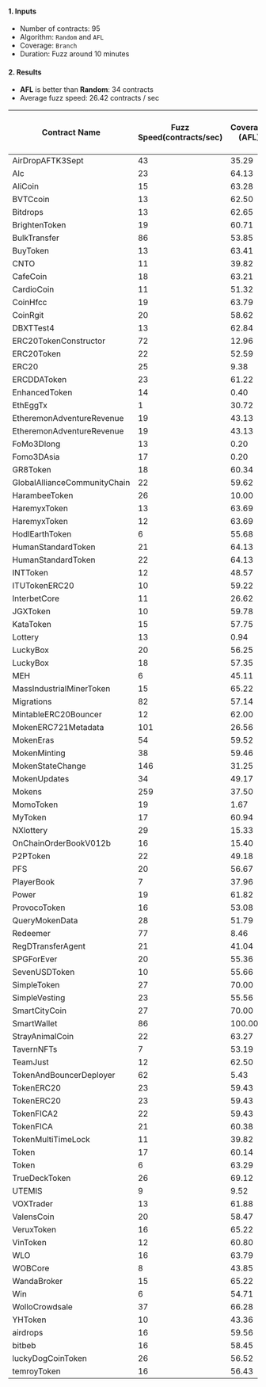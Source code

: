 
#### 1. Inputs

- Number of contracts: 95
- Algorithm: `Random` and `AFL`
- Coverage: `Branch`
- Duration: Fuzz around 10 minutes

#### 2. Results

- **AFL** is better than **Random**: 34 contracts
- Average fuzz speed: 26.42 contracts / sec

| Contract Name                | Fuzz Speed(contracts/sec) | Coverage (AFL) | Coverage (Random) | Extra Branches (fuzz - random) | AFL testcases | Address                                    |
| ---------------------------- | ------------------------- | -------------- | ----------------- | ------------------------------ | ------------- | ------------------------------------------ |
| AirDropAFTK3Sept             | 43                        | 35.29          | 35.29             | 0                              | 1             | 0x910221F2Bbd0F76cB6f2E21B7bD2AfaE81d2f5f5 |
| Alc                          | 23                        | 64.13          | 64.13             | 0                              | 1             | 0xfe3ee9c99ce15aec13db9a6f4379f76c8d3036af |
| AliCoin                      | 15                        | 63.28          | 63.28             | 0                              | 1             | 0xb82f7e86bace42248ba67015b48198cc8947599e |
| BVTCcoin                     | 13                        | 62.50          | 60.00             | 4                              | 3             | 0xad3a9f289fe8973fef4645c7b0ac875bbafef5c7 |
| Bitdrops                     | 13                        | 62.65          | 62.65             | 0                              | 1             | 0x085618833f80c8c5a011533cfaa50a09f8f25000 |
| BrightenToken                | 19                        | 60.71          | 60.71             | 0                              | 1             | 0xe5f6035bafd4b1ad3c0010a3ca4086c0891b4a68 |
| BulkTransfer                 | 86                        | 53.85          | 53.85             | 0                              | 1             | 0x2Aa3645dd23aCf7C3056c8d7b5C4d0904976Dd1D |
| BuyToken                     | 13                        | 63.41          | 63.41             | 0                              | 1             | 0xf682654f7f32b96e3da871a1dc41389ddfebf538 |
| CNTO                         | 11                        | 39.82          | 39.82             | 0                              | 1             | 0x088803cec3decaf5d4184bd2f816a51b2670a59f |
| CafeCoin                     | 18                        | 63.21          | 63.21             | 0                              | 1             | 0x0e46249fdb7c04339b3ad9e88c313beee031fe52 |
| CardioCoin                   | 11                        | 51.32          | 51.32             | 0                              | 1             | 0x9546e99d892968d02605a40d1522529fcd848777 |
| CoinHfcc                     | 19                        | 63.79          | 63.79             | 0                              | 1             | 0x9612aed2c9a19aa57ad43974fc064693484420d6 |
| CoinRgit                     | 20                        | 58.62          | 58.62             | 0                              | 1             | 0xfc9d38f5be5f204bd7f4cfa98255ecad78190d3b |
| DBXTTest4                    | 13                        | 62.84          | 62.84             | 0                              | 1             | 0xe87b076c6eeef6212834bb934307a839e2758ad4 |
| ERC20TokenConstructor        | 72                        | 12.96          | 12.96             | 0                              | 1             | 0xe5087c3d9d3d099010aeb8ec48d919f3110cc9c4 |
| ERC20Token                   | 22                        | 52.59          | 52.59             | 0                              | 1             | 0x12023006539c423b9bb8a2e06c6a88d2eb17a14b |
| ERC20                        | 25                        | 9.38           | 9.38              | 0                              | 1             | 0x913d8a7620a5182ed84a48070765f809875eec47 |
| ERCDDAToken                  | 23                        | 61.22          | 57.14             | 4                              | 3             | 0x9b481067ef9773d52efd0fb5b665a5dc0c8e1a68 |
| EnhancedToken                | 14                        | 0.40           | 0.40              | 0                              | 1             | 0x7967e7ea76c0688cbc599df22befb29707bd2f7a |
| EthEggTx                     | 1                         | 30.72          | 28.01             | 9                              | 3             | 0x3118283fa86c37259dfb4db955444d0ffa848acb |
| EtheremonAdventureRevenue    | 19                        | 43.13          | 40.00             | 5                              | 2             | 0x50067c62078579cdc0c76fc04fd28fb6fe3afcd4 |
| EtheremonAdventureRevenue    | 19                        | 43.13          | 40.00             | 5                              | 2             | 0xa2c51d751a3fcbaf3ff3cd1dc4adf72469cf9d74 |
| FoMo3Dlong                   | 13                        | 0.20           | 0.20              | 0                              | 1             | 0x2ece5039059742e7b6efe2676b5d40392adc4b61 |
| Fomo3DAsia                   | 17                        | 0.20           | 0.20              | 0                              | 1             | 0x9f8f3a9dcbf46126ef0b39d2904307fe1100f25e |
| GR8Token                     | 18                        | 60.34          | 60.34             | 0                              | 1             | 0x5e0f3b745cd5a94fca1ed2939d691269e698b4ea |
| GlobalAllianceCommunityChain | 22                        | 59.62          | 56.73             | 3                              | 2             | 0xc3f7d0ffc7862918a371331b71ccdb3cdfa2b922 |
| HarambeeToken                | 26                        | 10.00          | 10.00             | 0                              | 1             | 0x189cfd37e7372b16616ee673679c97ca9ba03571 |
| HaremyxToken                 | 13                        | 63.69          | 63.69             | 0                              | 1             | 0x0f3de9fa046475827f5b17416ea36ffee23b8869 |
| HaremyxToken                 | 12                        | 63.69          | 63.69             | 0                              | 1             | 0x41934d1ba34d3ca0dbcc5cd0ad0f9085ee55ade3 |
| HodlEarthToken               | 6                         | 55.68          | 55.68             | 0                              | 1             | 0x8a8ec4cedf933dc983724c235fd4f4754ffbe6fc |
| HumanStandardToken           | 21                        | 64.13          | 63.04             | 1                              | 2             | 0x247ab20d711266fe14243fc037380c4c330fd990 |
| HumanStandardToken           | 22                        | 64.13          | 63.04             | 1                              | 2             | 0xc37875582bd99ad2131b4474de35d495b83389ed |
| INTToken                     | 12                        | 48.57          | 48.57             | 0                              | 1             | 0x842696067bb68fa33e7c7cd23e1faec8a5b9d80d |
| ITUTokenERC20                | 10                        | 59.22          | 58.74             | 1                              | 2             | 0xe9024599539b135c1eb889c1e70a71241631bc45 |
| InterbetCore                 | 11                        | 26.62          | 26.62             | 0                              | 1             | 0x0e0a86c97a07856d68bf3387aeb9430dbab93245 |
| JGXToken                     | 10                        | 59.78          | 59.78             | 0                              | 1             | 0x2c479746a643e39f3e4a0f9bc93058f71bfc6e9d |
| KataToken                    | 15                        | 57.75          | 57.75             | 0                              | 1             | 0xecc30d92d67b45b622917f472c35117c960530a4 |
| Lottery                      | 13                        | 0.94           | 0.94              | 0                              | 1             | 0xe7fe07e428a1fa4cdebacd6f5df8dd053966c4a8 |
| LuckyBox                     | 20                        | 56.25          | 54.69             | 2                              | 2             | 0x520b5c15d6b272bf01cf6160ef1f4be78c867705 |
| LuckyBox                     | 18                        | 57.35          | 57.35             | 0                              | 1             | 0xe19866986976e84b2c2691169c9f9b1baa433893 |
| MEH                          | 6                         | 45.11          | 44.67             | 2                              | 2             | 0xcef41878db032586c835ee0890484399402a64f6 |
| MassIndustrialMinerToken     | 15                        | 65.22          | 64.49             | 1                              | 2             | 0xd38ede2202a4b2fa9cfc308dda29f387ab25789e |
| Migrations                   | 82                        | 57.14          | 57.14             | 0                              | 1             | 0x3f2290f47048bbd8d03a75502e1cb21f56455417 |
| MintableERC20Bouncer         | 12                        | 62.00          | 62.00             | 0                              | 1             | 0xe8b14f38f9818c217484f0e37c5ef099801394b8 |
| MokenERC721Metadata          | 101                       | 26.56          | 26.56             | 0                              | 1             | 0x2e7f8f0b5603d5a54360b87aa2d64062b13aa8ad |
| MokenEras                    | 54                        | 59.52          | 59.52             | 0                              | 1             | 0xdd1ef14abd5e521b929a2883d5a446835c227af1 |
| MokenMinting                 | 38                        | 59.46          | 55.41             | 3                              | 4             | 0x42b6dbc35fc5bd9eb1cd8aa9f7e12af823ed5fa3 |
| MokenStateChange             | 146                       | 31.25          | 31.25             | 0                              | 1             | 0x73c72e72523ebb751b9bbb737f9ad75f85481d59 |
| MokenUpdates                 | 34                        | 49.17          | 34.17             | 18                             | 3             | 0x5c339a8421d1106eee2382c0bce0c086c01a8ac0 |
| Mokens                       | 259                       | 37.50          | 25.00             | 1                              | 2             | 0xc1eab49cf9d2e23e43bcf23b36b2be14fc2f8838 |
| MomoToken                    | 19                        | 1.67           | 1.67              | 0                              | 1             | 0xbecba020927ad23848639d5b5fdd2d0ab3745056 |
| MyToken                      | 17                        | 60.94          | 57.81             | 4                              | 3             | 0x49c8580406fa583eb8b65042b249e32ff6946235 |
| NXlottery                    | 29                        | 15.33          | 15.33             | 0                              | 1             | 0xc9eb220af7bb42ca9f3c68ed8d6b69e2a0cf3579 |
| OnChainOrderBookV012b        | 16                        | 15.40          | 15.40             | 0                              | 2             | 0x2cc69caaaaa6114ddf48f4ddb2adb9c5d5d3e048 |
| P2PToken                     | 22                        | 49.18          | 49.18             | 0                              | 1             | 0x2b4395084e1068877502ead1ae004094f5a0b88f |
| PFS                          | 20                        | 56.67          | 56.67             | 0                              | 1             | 0xef1fe689980d7dcecf3011479ae805b970635637 |
| PlayerBook                   | 7                         | 37.96          | 35.42             | 11                             | 4             | 0x07390aa5de17e78a5a1e42b3f01ddb37dd4e054e |
| Power                        | 19                        | 61.82          | 61.82             | 0                              | 1             | 0xffbe258e9de5269a8855f41a41178ddc202d27bb |
| ProvocoToken                 | 16                        | 53.08          | 53.08             | 0                              | 1             | 0xb5ca46cf1da09248126682a7bd72401fd7a6b151 |
| QueryMokenData               | 28                        | 51.79          | 50.00             | 2                              | 3             | 0xe9f2679770742997489fcf1acad7b4354434cbbe |
| Redeemer                     | 77                        | 8.46           | 8.46              | 0                              | 1             | 0x67b13f159ca093325554aac6ee104fce36f3f9dd |
| RegDTransferAgent            | 21                        | 41.04          | 41.04             | 0                              | 1             | 0xb966bb63027f82fcb8de4f07bc4084c5735d5112 |
| SPGForEver                   | 20                        | 55.36          | 55.36             | 0                              | 1             | 0x87b3a2c40e63ef9410da6c985a1501fe4972c4e4 |
| SevenUSDToken                | 10                        | 55.66          | 55.66             | 0                              | 1             | 0x91707f530d951b99869dd5f7e67c82a772c93097 |
| SimpleToken                  | 27                        | 70.00          | 70.00             | 0                              | 1             | 0x5bef4ca4ab32f340b1ef62abb2ccab80483dcc81 |
| SimpleVesting                | 23                        | 55.56          | 55.56             | 0                              | 1             | 0xc305180b5bb4432a892af3fad9b521ad589f2301 |
| SmartCityCoin                | 27                        | 70.00          | 70.00             | 0                              | 1             | 0xd15dB4f363fc80fe1D72928AD935Ec8d8449bd8E |
| SmartWallet                  | 86                        | 100.00         | 50.00             | 1                              | 2             | 0xE2f4B772c8a798DF1C6A8A3ED94EAfF110677077 |
| StrayAnimalCoin              | 22                        | 63.27          | 61.22             | 2                              | 2             | 0x09e748ad847428307e1249385cf58a2337451a85 |
| TavernNFTs                   | 7                         | 53.19          | 53.19             | 0                              | 1             | 0x15820072729d045ec5232ba3bd060ec5df38e09a |
| TeamJust                     | 12                        | 62.50          | 61.72             | 1                              | 2             | 0x4150a80654e13e400309b4f1faa7a573be4fd6ad |
| TokenAndBouncerDeployer      | 62                        | 5.43           | 5.43              | 0                              | 1             | 0x989424ced72fd1f8011c9be40f6ced5c4afc11c5 |
| TokenERC20                   | 23                        | 59.43          | 55.66             | 4                              | 3             | 0x7a30fe888a6e65bd09311695985e5f92ce67a7aa |
| TokenERC20                   | 23                        | 59.43          | 55.66             | 4                              | 3             | 0xf2dbeca701c3d59d195d24fbdcc7ce3f84185e53 |
| TokenFICA2                   | 22                        | 59.43          | 57.55             | 2                              | 3             | 0x2DD627D6d4E74a0ad623a349A935824a09E4Ab6B |
| TokenFICA                    | 21                        | 60.38          | 58.49             | 2                              | 3             | 0xD70ed0E71A704aaA471CaA36216c53cDc45FfE67 |
| TokenMultiTimeLock           | 11                        | 39.82          | 39.82             | 0                              | 1             | 0x7e1dc755c1a3fe082e2d585da6dc5403d1ab0428 |
| Token                        | 17                        | 60.14          | 57.43             | 4                              | 2             | 0x8b0797029aba676de7bf82df86b4f5e8fce9b85c |
| Token                        | 6                         | 63.29          | 62.94             | 1                              | 2             | 0xe41df2835d829c0f1f94d2ec56f421b2cc3e9059 |
| TrueDeckToken                | 26                        | 69.12          | 69.12             | 0                              | 1             | 0x5b11aacb6bddb9ffab908fdce739bf4aed554327 |
| UTEMIS                       | 9                         | 9.52           | 9.52              | 0                              | 1             | 0x979ebc09e55ea0ab563cf7175e4c4b1a03afc19a |
| VOXTrader                    | 13                        | 61.88          | 60.00             | 3                              | 3             | 0xa0c71a02cf40546ab5581919a15bc76720ee5064 |
| ValensCoin                   | 20                        | 58.47          | 58.47             | 0                              | 1             | 0x97e3e4bf96c0d0995b9f27d8069303410096cce5 |
| VeruxToken                   | 16                        | 65.22          | 64.49             | 1                              | 2             | 0xf23ee36fa504a84cf717cc9a50de30770dd5337f |
| VinToken                     | 12                        | 60.80          | 60.80             | 0                              | 1             | 0xff6f22397ced567c4bf0adaa6fd4d81c87299331 |
| WLO                          | 16                        | 63.79          | 63.79             | 0                              | 1             | 0xa1d371c8c281198725ceb66ef353e94eb1ec27be |
| WOBCore                      | 8                         | 43.85          | 43.85             | 0                              | 1             | 0xbbab7770066b2a3ae4862c2892e672e8adaf428e |
| WandaBroker                  | 15                        | 65.22          | 64.49             | 1                              | 2             | 0x1b33bb74de3d15295fcd8ca3a777951f6a8f8fac |
| Win                          | 6                         | 54.71          | 53.26             | 4                              | 2             | 0x83997e0538266d002f431ab0130826f8008b0160 |
| WolloCrowdsale               | 37                        | 66.28          | 8.14              | 50                             | 2             | 0xdd4a3066c3cbc9021bd23240e36f78cce3aa5282 |
| YHToken                      | 10                        | 43.36          | 43.36             | 0                              | 1             | 0x2d04c7051112c47ee74a41c723f791b499aa6b1a |
| airdrops                     | 16                        | 59.56          | 58.09             | 2                              | 2             | 0x58fd16f879d9662baa055069b03e7c751c8a8916 |
| bitbeb                       | 16                        | 58.45          | 56.34             | 3                              | 2             | 0x995ff3562692349e78001c9e37414919e65ff04b |
| luckyDogCoinToken            | 26                        | 56.52          | 56.52             | 0                              | 1             | 0x0486959047b0642765ebc8dfd2bc1a12cd52b8a7 |
| temroyToken                  | 16                        | 56.43          | 56.43             | 0                              | 1             | 0xfbf264c42244a00c806312a3cc83c3bfc1ec9935 |
